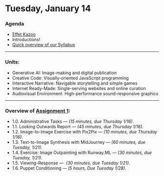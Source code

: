 # Tuesday, January 14

### Agenda

* [Effet Kazoo](https://www.youtube.com/watch?v=y9FKxMiiI6Y)
* Introductions!
* [Quick overview of our Syllabus](../syllabus/readme.md)

---

### Units: 

* Generative AI: Image-making and digital publication
* Creative Code: Visually-oriented JavaScript programming
* Interactive Narrative: Navigable storytelling and simple games
* Internet Ready-Made: Single-serving websites and online curation
* Audiovisual Environment: High-performance sound-responsive graphics

---

### Overview of [Assignment 1](../assignments/generative_ai/readme.md):

* 1.0. Administrative Tasks — *(15 minutes, due Thursday 1/16)*. 
* 1.1. Looking Outwards Report — *(45 minutes, due Thursday 1/16)*. 
* 1.2. Image-to-Image Exercise with Pix2Pix — *(10 minutes, due Thursday 1/16)*. 
* 1.3. Text-to-Image Synthesis with MidJourney — *(60 minutes, due Tuesday, 1/21)*.
* 1.4. Exercise: Image Outpainting with Runway.ML — *(30 minutes, due Tuesday, 1/21)*.
* 1.5. Viewing-Response —  *(30 minutes, due Tuesday 1/21)*.
* 1.6. Puppet Conditioning — *(5 hours, Due Tuesday 1/28)*. 
